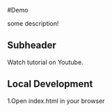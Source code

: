 #Demo

some description!

## Subheader

Watch tutorial on Youtube.

## Local Development

1.Open index.html in your browser
